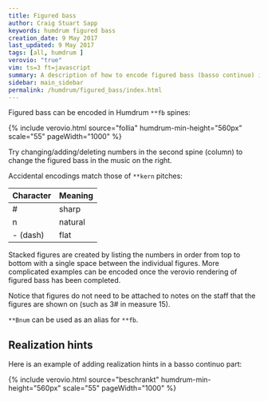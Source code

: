 ```yaml
---
title: Figured bass
author: Craig Stuart Sapp
keywords: humdrum figured bass
creation_date: 9 May 2017
last_updated: 9 May 2017
tags: [all, humdrum ]
verovio: "true"
vim: ts=3 ft=javascript
summary: A description of how to encode figured bass (basso continuo) in **fb spines.
sidebar: main_sidebar
permalink: /humdrum/figured_bass/index.html
---
```



Figured bass can be encoded in Humdrum `**fb` spines:

{% include verovio.html
	source="follia"
	humdrum-min-height="560px"
	scale="55"
	pageWidth="1000"
%}

<script type="application/json" id="follia">
!!!COM: Corelli, Arcangelo
!!!OTL: Follia in D minor, Op. 5, No. 12
**kern	**fb	**kern
*clefF4	*	*clefG2
*k[]	*	*k[]
*M3/4	*	*M3/4
=1-	=1-	=1-
2.D	.	4dd
.	.	4.dd
.	.	8ee
=2	=2	=2
2.AA	#	2cc#
.	.	4cc#
=3	=3	=3
2.D	5	4dd
.	.	(4.dd
.	6n	.
.	.	16ccLL
.	.	16ddJJ)
=4	=4	=4
2.C	.	2ee
.	.	4ee
=5	=5	=5
2.F	.	4ff
.	.	4.ff
.	.	8gg
=6	=6	=6
2C	.	2ee
4C#	6	4ee
=7	=7	=7
4D	.	(8ddL
.	.	8cc#J)
2BB-	7	4.dd
.	6	8ee
=8	=8	=8
2.AA	#	2cc#
.	.	4cc#
=9	=9	=9
2.D	.	4dd
.	.	4.dd
.	.	8ee
=10	=10	=10
2.AA	#	2cc#
.	.	4cc#
=11	=11	=11
2.D	5	4dd
.	.	(4.dd
.	6n	.
.	.	16ccLL
.	.	16ddJJ)
=12	=12	=12
2.C	.	2ee
.	.	4ee
=13	=13	=13
2.F	.	4ff
.	.	4.ff
.	.	8gg
=14	=14	=14
4.C	.	4.ee
8C#	6	8ee
4D	.	4ff
=15	=15	=15
4GG	7 5	4dd
2AA	5 4	4.dd
.	3#	.
.	.	8cc#
=16	=16	=16
2.D	.	2.dd
=||	=||	=||
*-	*-	*-
</script>

Try changing/adding/deleting numbers in the second spine (column) to change 
the figured bass in the music on the right.

Accidental encodings match those of `**kern` pitches:

| Character | Meaning   |
| --------  | --------- | 
| #         | sharp     | 
| n         | natural   | 
| - (dash)  | flat      | 


Stacked figures are created by listing the numbers in order from top 
to bottom with a single space between the individual figures.
More complicated examples can be encoded once the verovio rendering
of figured bass has been completed.

Notice that figures do not need to be attached to notes on the staff that the 
figures are shown on (such as 3# in measure 15).

`**Bnum` can be used as an alias for `**fb`.

## Realization hints ##

Here is an example of adding realization hints in a basso continuo part:

{% include verovio.html
	source="beschrankt"
	humdrum-min-height="560px"
	scale="55"
	pageWidth="1000"
%}

<script type="application/json" id="beschrankt">
!!!COM: Bach, Johann Sebastian
!!!OTL: Beschränkt, ihr Weisen
!!!SCT: Riemenschneider no. 47/69
**kern	**fb
*clefF4	*
*k[f#c#g#]	*
*M3/4	*
*^	*
4G#N 4BN	4E	.
4AN 4eN	4C#	6
4AN 4c#N	4F#	.
=	=	=
*^	*	*
2F#N	4c#N	2D	76
.	4BN	.	.
*v	*v	*	*
4BN 4eN	4Gn	6
=	=	=
4A#N 4c#N 4f#N	4F#	#
2F#N 2BN 2dN	8EL	7 5 2
.	8D	_
.	8C#	_
.	8BBJ	_
=	=	=
2.A#N 2.c#N 2.f#N	4F#	#
.	4FF#	_
.	4GG#	_
=	=	=
4C#N 4F#N	4AA#	6
4EN 4G#N	4BB	6 4
4EN 4F#N 4A#N	4C#	6# 4 3
=	=	=
*v	*v	*
*-	*-
!!!RDF**kern: N = no stem, cue size, color=#bbbbbb
!!!URL: https://en.wikipedia.org/wiki/File:Figured_bass.png
</script>


<script>

//////////////////////////////
//
// DOMContentLoaded event listener --
//

document.addEventListener("DOMContentLoaded", function () {
	var containerSelector = "#beschrankt-svg"
	var svgSelector = containerSelector + " svg";
	var color = "#aaa";
	var interval = setInterval(function () {
		var svgTargetElement = document.querySelector(containerSelector);
		if (!svgTargetElement) {
			return;
		}
		clearInterval(interval);
		var observer = new MutationObserver(function (mutations) {
			mutations.forEach(function (mutation) {
				color514(svgSelector, color);
   		});
		});
		var config = { attributes: false, childList: true, characterData: false };
		observer.observe(svgTargetElement, config);
		// Have to color manually the first time since SVG is already in place:
		color514(svgSelector, color);
	}, 100);
});


//////////////////////////////
//
// color514 -- color notes with size 514 in gray.
//

function color514(selector, color) {
	var item = document.querySelector(selector);
	var notes = item.querySelectorAll("g.note");
	for (var i=0; i<notes.length; i++) {
		var use = notes[i].querySelector("use");
		if (!use) {
			continue;
		}
		var height = use.getAttribute("height");
		if (height !== "514px") {
			continue;
		}

		var par = notes[i].parentNode;
		if (par.classList && par.classList[0] !== "chord") {
			notes[i].style.fill = color;
			notes[i].style.stroke = color;
		} else {
			par.style.fill = color;
			par.style.stroke = color;
		}
	}

}

</script>


<style>
svg g.ledgerLines.cue [stroke]
	 { fill: #999;     stroke: #999; }
</style>





